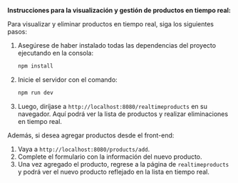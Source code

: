 **Instrucciones para la visualización y gestión de productos en tiempo real:**

Para visualizar y eliminar productos en tiempo real, siga los siguientes pasos:

1. Asegúrese de haber instalado todas las dependencias del proyecto ejecutando en la consola:
   ```bash
   npm install
   ```
2. Inicie el servidor con el comando:
   ```bash
   npm run dev
   ```
3. Luego, diríjase a `http://localhost:8080/realtimeproducts` en su navegador. Aquí podrá ver la lista de productos y realizar eliminaciones en tiempo real.

Además, si desea agregar productos desde el front-end:

1. Vaya a `http://localhost:8080/products/add`.
2. Complete el formulario con la información del nuevo producto.
3. Una vez agregado el producto, regrese a la página de `realtimeproducts` y podrá ver el nuevo producto reflejado en la lista en tiempo real.

